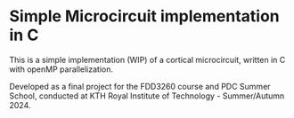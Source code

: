 # Simple Microcircuit implementation in C
This is a simple implementation (WIP) of a cortical microcircuit, written in C with openMP parallelization.

Developed as a final project for the FDD3260 course and PDC Summer School, conducted at KTH Royal Institute of Technology - Summer/Autumn 2024.